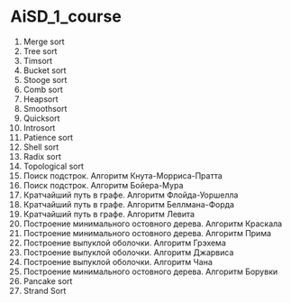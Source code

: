 # AiSD_1_course

1.	Merge sort		
2.	Tree sort		
3.	Timsort		
4.	Bucket sort		
5.	Stooge sort		
6.	Comb sort 		
7.	Heapsort		
8.	Smoothsort		
9.	Quicksort		
10.	Introsort		
11.	Patience sort		
12.	Shell sort		
13.	Radix sort		
14.	Topological sort			
15.	Поиск подстрок. Алгоритм Кнута-Морриса-Пратта		
16.	Поиск подстрок. Алгоритм Бойера-Мура		
17.	Кратчайший путь в графе. Алгоритм Флойда-Уоршелла		
18.	Кратчайший путь в графе. Алгоритм Беллмана-Форда		
19.	Кратчайший путь в графе. Алгоритм Левита		
20.	Построение минимального остовного дерева. Алгоритм Краскала
21.	Построение минимального остовного дерева. Алгоритм Прима	
22.	Построение выпуклой оболочки. Алгоритм Грэхема		
23.	Построение выпуклой оболочки. Алгоритм Джарвиса		
24.	Построение выпуклой оболочки. Алгоритм Чана
25.	 Построение минимального остовного дерева. Алгоритм Борувки		
26.	Pancake sort
27.	Strand Sort
